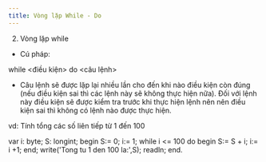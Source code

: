 ```yaml
---
title: Vòng lặp While - Do
---
```


2. Vòng lặp while

- Cú pháp:  

while <điều kiện> do <câu lệnh>

- Câu lệnh sẽ được lặp lại nhiều lần cho đến khi nào điều kiện còn đúng (nếu điều kiện sai thì các lệnh này sẽ không thực hiện nữa). Đối với lệnh này điều kiện sẽ được kiểm tra trước khi thực hiện lệnh nên nên điều kiện sai thì không có lệnh nào được thực hiện.

vd: Tính tổng các số liên tiếp từ 1 đến 100

var i: byte;
    S: longint;
begin
    S:= 0;
    i:= 1;
    while i <= 100 do
         begin
              S:= S + i;
              i:= i +1;
         end;
    write('Tong tu 1 den 100 la:',S);
    readln;
end.

